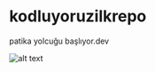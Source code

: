 # kodluyoruzilkrepo
patika yolcuğu başlıyor.dev

 
 ![alt text](<Screenshot 2024-05-31 at 20.00.13.png>)
 